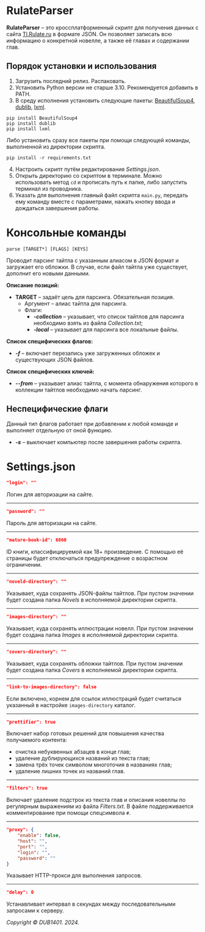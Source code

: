 # RulateParser
**RulateParser** – это кроссплатформенный скрипт для получения данных с сайта [Tl.Rulate.ru](https://tl.rulate.ru/) в формате JSON. Он позволяет записать всю информацию о конкретной новелле, а также её главах и содержании глав.

## Порядок установки и использования
1. Загрузить последний релиз. Распаковать.
2. Установить Python версии не старше 3.10. Рекомендуется добавить в PATH.
3. В среду исполнения установить следующие пакеты: [BeautifulSoup4](https://www.crummy.com/software/BeautifulSoup/), [dublib](https://github.com/DUB1401/dublib), [lxml](lxml).
```
pip install BeautifulSoup4
pip install dublib
pip install lxml
```
Либо установить сразу все пакеты при помощи следующей команды, выполненной из директории скрипта.
```
pip install -r requirements.txt
```
4. Настроить скрипт путём редактирования _Settings.json_.
5. Открыть директорию со скриптом в терминале. Можно использовать метод `cd` и прописать путь к папке, либо запустить терминал из проводника.
6. Указать для выполнения главный файл скрипта `main.py`, передать ему команду вместе с параметрами, нажать кнопку ввода и дождаться завершения работы.

# Консольные команды
```
parse [TARGET*] [FLAGS] [KEYS]
```
Проводит парсинг тайтла с указанным алиасом в JSON формат и загружает его обложки. В случае, если файл тайтла уже существует, дополнит его новыми данными. 

**Описание позиций:**
* **TARGET** – задаёт цель для парсинга. Обязательная позиция.
	* Аргумент – алиас тайтла для парсинга.
	* Флаги:
		* _**-collection**_ – указывает, что список тайтлов для парсинга необходимо взять из файла _Collection.txt_;
		* _**-local**_ – указывает для парсинга все локальные файлы.
		
**Список специфических флагов:**
* _**-f**_ – включает перезапись уже загруженных обложек и существующих JSON файлов.

**Список специфических ключей:**
* _**--from**_ – указывает алиас тайтла, с момента обнаружения которого в коллекции тайтлов необходимо начать парсинг.

## Неспецифические флаги
Данный тип флагов работает при добавлении к любой команде и выполняет отдельную от оной функцию.
* _**-s**_ – выключает компьютер после завершения работы скрипта.

# Settings.json
```JSON
"login": ""
```
Логин для авторизации на сайте.
___
```JSON
"password": ""
```
Пароль для авторизации на сайте.
___
```JSON
"mature-book-id": 6860
```
ID книги, классифицируемой как 18+ произведение. С помощью её страницы будет отключаться предупреждение о возрастном ограничении.
___
```JSON
"noveld-directory": ""
```
Указывает, куда сохранять JSON-файлы тайтлов. При пустом значении будет создана папка _Novels_ в исполняемой директории скрипта.
___
```JSON
"images-directory": ""
```
Указывает, куда сохранять иллюстрации новелл. При пустом значении будет создана папка _Images_ в исполняемой директории скрипта.
___
```JSON
"covers-directory": ""
```
Указывает, куда сохранять обложки тайтлов. При пустом значении будет создана папка _Covers_ в исполняемой директории скрипта.
___
```JSON
"link-to-images-directory": false
```
Если включено, корнем для ссылок иллюстраций будет считаться указанный в настройке `images-directory` каталог.
___
```JSON
"prettifier": true
```
Включает набор готовых решений для повышения качества получаемого контента:
* очистка небуквенных абзацев в конце глав;
* удаление дублирующихся названий из текста глав;
* замена трёх точек символом многоточия в названиях глав;
* удаление лишних точек из названий глав.
___
```JSON
"filters": true
```
Включает удаление подстрок из текста глав и описания новеллы по регулярным выражениям из файла _Filters.txt_. В файле поддерживается комментирование при помощи спецсимвола `#`.
___
```JSON
"proxy": {
	"enable": false,
	"host": "",
	"port": "",
	"login": "",
	"password": ""
}
```
Указывает HTTP-прокси для выполнения запросов.
___
```JSON
"delay": 0
```
Устанавливает интервал в секундах между последовательными запросами к серверу.

_Copyright © DUB1401. 2024._
